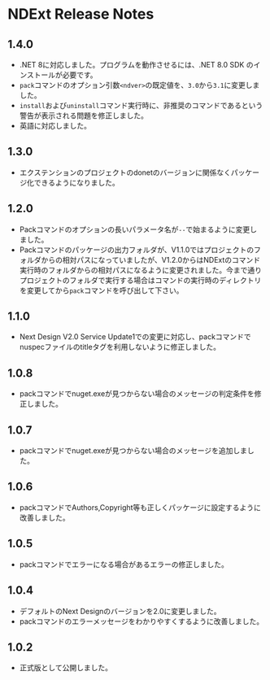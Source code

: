 # NDExt Release Notes

## 1.4.0
* .NET 8に対応しました。プログラムを動作させるには、.NET 8.0 SDK のインストールが必要です。
* `pack`コマンドのオプション引数`<ndver>`の既定値を、`3.0`から`3.1`に変更しました。
* `install`および`uninstall`コマンド実行時に、非推奨のコマンドであるという警告が表示される問題を修正しました。
* 英語に対応しました。

## 1.3.0
* エクステンションのプロジェクトのdonetのバージョンに関係なくパッケージ化できるようになりました。

## 1.2.0
* Packコマンドのオプションの長いパラメータ名が`--`で始まるように変更しました。
* Packコマンドのパッケージの出力フォルダが、V1.1.0ではプロジェクトのフォルダからの相対パスになっていましたが、V1.2.0からはNDExtのコマンド実行時のフォルダからの相対パスになるように変更されました。今まで通りプロジェクトのフォルダで実行する場合はコマンドの実行時のディレクトリを変更してから`pack`コマンドを呼び出して下さい。

## 1.1.0
* Next Design V2.0 Service Update1での変更に対応し、packコマンドでnuspecファイルのtitleタグを利用しないように修正しました。

## 1.0.8
* packコマンドでnuget.exeが見つからない場合のメッセージの判定条件を修正しました。

## 1.0.7
* packコマンドでnuget.exeが見つからない場合のメッセージを追加しました。

## 1.0.6
* packコマンドでAuthors,Copyright等も正しくパッケージに設定するように改善しました。

## 1.0.5
* packコマンドでエラーになる場合があるエラーの修正しました。

## 1.0.4
* デフォルトのNext Designのバージョンを2.0に変更しました。
* packコマンドのエラーメッセージをわかりやすくするように改善しました。

## 1.0.2
* 正式版として公開しました。
